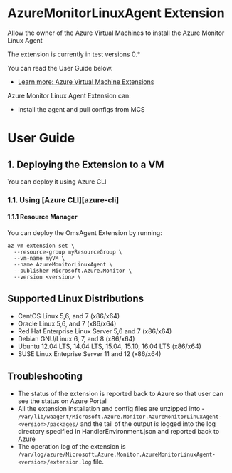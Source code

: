 # AzureMonitorLinuxAgent Extension
Allow the owner of the Azure Virtual Machines to install the Azure Monitor Linux Agent

The extension is currently in test versions 0.*

You can read the User Guide below.
* [Learn more: Azure Virtual Machine Extensions](https://azure.microsoft.com/en-us/documentation/articles/virtual-machines-extensions-features/)

Azure Monitor Linux Agent Extension can:
* Install the agent and pull configs from MCS

# User Guide

## 1. Deploying the Extension to a VM

You can deploy it using Azure CLI


 
### 1.1. Using [**Azure CLI**][azure-cli]

#### 1.1.1 Resource Manager

You can deploy the OmsAgent Extension by running:
```
az vm extension set \
  --resource-group myResourceGroup \
  --vm-name myVM \
  --name AzureMonitorLinuxAgent \
  --publisher Microsoft.Azure.Monitor \
  --version <version> \
```


## Supported Linux Distributions
* CentOS Linux 5,6, and 7 (x86/x64)
* Oracle Linux 5,6, and 7 (x86/x64)
* Red Hat Enterprise Linux Server 5,6 and 7 (x86/x64)
* Debian GNU/Linux 6, 7, and 8 (x86/x64)
* Ubuntu 12.04 LTS, 14.04 LTS, 15.04, 15.10, 16.04 LTS (x86/x64)
* SUSE Linux Enteprise Server 11 and 12 (x86/x64)

## Troubleshooting

* The status of the extension is reported back to Azure so that user can
see the status on Azure Portal
* All the extension installation and config files are unzipped into - 
`/var/lib/waagent/Microsoft.Azure.Monitor.AzureMonitorLinuxAgent-<version>/packages/`
and the tail of the output is logged into the log directory specified
in HandlerEnvironment.json and reported back to Azure
* The operation log of the extension is `/var/log/azure/Microsoft.Azure.Monitor.AzureMonitorLinuxAgent-<version>/extension.log` file.
